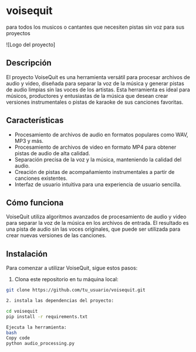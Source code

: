 # voisequit
para todos los musicos o cantantes que necesiten pistas sin voz para sus proyectos 

![Logo del proyecto]

## Descripción

El proyecto VoiseQuit es una herramienta versátil para procesar archivos de audio y video, diseñada para separar la voz de la música y generar pistas de audio limpias sin las voces de los artistas. Esta herramienta es ideal para músicos, productores y entusiastas de la música que desean crear versiones instrumentales o pistas de karaoke de sus canciones favoritas.

## Características

- Procesamiento de archivos de audio en formatos populares como WAV, MP3 y más.
- Procesamiento de archivos de video en formato MP4 para obtener pistas de audio de alta calidad.
- Separación precisa de la voz y la música, manteniendo la calidad del audio.
- Creación de pistas de acompañamiento instrumentales a partir de canciones existentes.
- Interfaz de usuario intuitiva para una experiencia de usuario sencilla.

## Cómo funciona

VoiseQuit utiliza algoritmos avanzados de procesamiento de audio y video para separar la voz de la música en los archivos de entrada. El resultado es una pista de audio sin las voces originales, que puede ser utilizada para crear nuevas versiones de las canciones.

## Instalación

Para comenzar a utilizar VoiseQuit, sigue estos pasos:

1. Clona este repositorio en tu máquina local:

```bash
git clone https://github.com/tu_usuario/voisequit.git

2. instala las dependencias del proyecto:

cd voisequit
pip install -r requirements.txt

Ejecuta la herramienta:
bash
Copy code
python audio_processing.py
